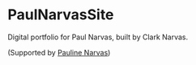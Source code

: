# PaulNarvasSite

Digital portfolio for Paul Narvas, built by Clark Narvas.

(Supported by [Pauline Narvas](paulinenarvas.com))